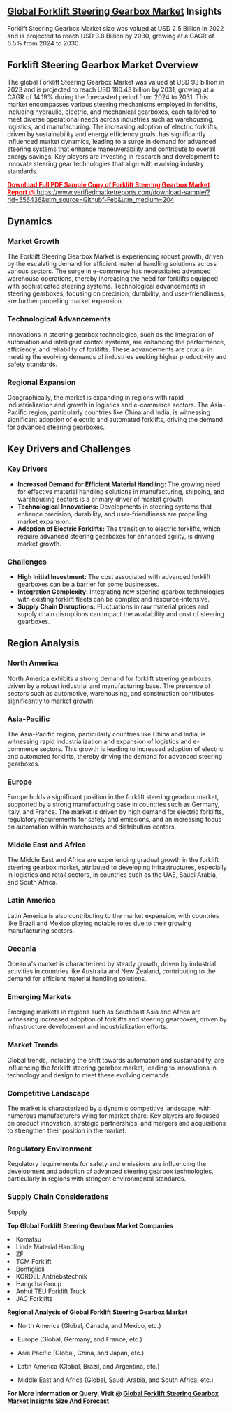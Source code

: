 <h2><a href="https://www.verifiedmarketreports.com/download-sample/?rid=556436&amp;utm_source=Githubf&amp;utm_medium=204" target="_blank">Global Forklift Steering Gearbox Market</a> Insights</h2><p>Forklift Steering Gearbox Market size was valued at USD 2.5 Billion in 2022 and is projected to reach USD 3.8 Billion by 2030, growing at a CAGR of 6.5% from 2024 to 2030.</p><p> <h2>Forklift Steering Gearbox Market Overview</h2> <p>The global Forklift Steering Gearbox Market was valued at USD 93 billion in 2023 and is projected to reach USD 180.43 billion by 2031, growing at a CAGR of 14.19% during the forecasted period from 2024 to 2031. This market encompasses various steering mechanisms employed in forklifts, including hydraulic, electric, and mechanical gearboxes, each tailored to meet diverse operational needs across industries such as warehousing, logistics, and manufacturing. The increasing adoption of electric forklifts, driven by sustainability and energy efficiency goals, has significantly influenced market dynamics, leading to a surge in demand for advanced steering systems that enhance maneuverability and contribute to overall energy savings. Key players are investing in research and development to innovate steering gear technologies that align with evolving industry standards. </p> <p><a href="https://www.verifiedmarketreports.com/product/forklift-steering-gearbox-market/"><p><span class=""><span style="color: #ff0000;"><strong>Download Full PDF Sample Copy of Forklift Steering Gearbox Market Report</strong> @ </span><a href="https://www.verifiedmarketreports.com/download-sample/?rid=556436&amp;utm_source=Githubf-Feb&amp;utm_medium=204" target="_blank">https://www.verifiedmarketreports.com/download-sample/?rid=556436&amp;utm_source=Githubf-Feb&amp;utm_medium=204</a></span></p></a></p> <h2>Dynamics</h2> <h3>Market Growth</h3> <p>The Forklift Steering Gearbox Market is experiencing robust growth, driven by the escalating demand for efficient material handling solutions across various sectors. The surge in e-commerce has necessitated advanced warehouse operations, thereby increasing the need for forklifts equipped with sophisticated steering systems. Technological advancements in steering gearboxes, focusing on precision, durability, and user-friendliness, are further propelling market expansion. </p> <h3>Technological Advancements</h3> <p>Innovations in steering gearbox technologies, such as the integration of automation and intelligent control systems, are enhancing the performance, efficiency, and reliability of forklifts. These advancements are crucial in meeting the evolving demands of industries seeking higher productivity and safety standards. </p> <h3>Regional Expansion</h3> <p>Geographically, the market is expanding in regions with rapid industrialization and growth in logistics and e-commerce sectors. The Asia-Pacific region, particularly countries like China and India, is witnessing significant adoption of electric and automated forklifts, driving the demand for advanced steering gearboxes. </p> <h2>Key Drivers and Challenges</h2> <h3>Key Drivers</h3> <ul> <li><strong>Increased Demand for Efficient Material Handling:</strong> The growing need for effective material handling solutions in manufacturing, shipping, and warehousing sectors is a primary driver of market growth. </li> <li><strong>Technological Innovations:</strong> Developments in steering systems that enhance precision, durability, and user-friendliness are propelling market expansion. </li> <li><strong>Adoption of Electric Forklifts:</strong> The transition to electric forklifts, which require advanced steering gearboxes for enhanced agility, is driving market growth. </li> </ul> <h3>Challenges</h3> <ul> <li><strong>High Initial Investment:</strong> The cost associated with advanced forklift gearboxes can be a barrier for some businesses. </li> <li><strong>Integration Complexity:</strong> Integrating new steering gearbox technologies with existing forklift fleets can be complex and resource-intensive. </li> <li><strong>Supply Chain Disruptions:</strong> Fluctuations in raw material prices and supply chain disruptions can impact the availability and cost of steering gearboxes. </li> </ul> <h2>Region Analysis</h2> <h3>North America</h3> <p>North America exhibits a strong demand for forklift steering gearboxes, driven by a robust industrial and manufacturing base. The presence of sectors such as automotive, warehousing, and construction contributes significantly to market growth. </p> <h3>Asia-Pacific</h3> <p>The Asia-Pacific region, particularly countries like China and India, is witnessing rapid industrialization and expansion of logistics and e-commerce sectors. This growth is leading to increased adoption of electric and automated forklifts, thereby driving the demand for advanced steering gearboxes. </p> <h3>Europe</h3> <p>Europe holds a significant position in the forklift steering gearbox market, supported by a strong manufacturing base in countries such as Germany, Italy, and France. The market is driven by high demand for electric forklifts, regulatory requirements for safety and emissions, and an increasing focus on automation within warehouses and distribution centers. </p> <h3>Middle East and Africa</h3> <p>The Middle East and Africa are experiencing gradual growth in the forklift steering gearbox market, attributed to developing infrastructures, especially in logistics and retail sectors, in countries such as the UAE, Saudi Arabia, and South Africa. </p> <h3>Latin America</h3> <p>Latin America is also contributing to the market expansion, with countries like Brazil and Mexico playing notable roles due to their growing manufacturing sectors. </p> <h3>Oceania</h3> <p>Oceania's market is characterized by steady growth, driven by industrial activities in countries like Australia and New Zealand, contributing to the demand for efficient material handling solutions. </p> <h3>Emerging Markets</h3> <p>Emerging markets in regions such as Southeast Asia and Africa are witnessing increased adoption of forklifts and steering gearboxes, driven by infrastructure development and industrialization efforts. </p> <h3>Market Trends</h3> <p>Global trends, including the shift towards automation and sustainability, are influencing the forklift steering gearbox market, leading to innovations in technology and design to meet these evolving demands. </p> <h3>Competitive Landscape</h3> <p>The market is characterized by a dynamic competitive landscape, with numerous manufacturers vying for market share. Key players are focused on product innovation, strategic partnerships, and mergers and acquisitions to strengthen their position in the market. </p> <h3>Regulatory Environment</h3> <p>Regulatory requirements for safety and emissions are influencing the development and adoption of advanced steering gearbox technologies, particularly in regions with stringent environmental standards. </p> <h3>Supply Chain Considerations</h3> <p>Supply</p><p><strong>Top Global Forklift Steering Gearbox Market Companies</strong></p><div data-test-id=""><p><li>Komatsu</li><li> Linde Material Handling</li><li> ZF</li><li> TCM Forklift</li><li> Bonfiglioli</li><li> KORDEL Antriebstechnik</li><li> Hangcha Group</li><li> Anhui TEU Forklift Truck</li><li> JAC Forklifts</li></p><div><strong>Regional Analysis of&nbsp;Global Forklift Steering Gearbox Market</strong></div><ul><li dir="ltr"><p dir="ltr">North America&nbsp;(Global, Canada, and Mexico, etc.)</p></li><li dir="ltr"><p dir="ltr">Europe (Global, Germany, and France, etc.)</p></li><li dir="ltr"><p dir="ltr">Asia Pacific&nbsp;(Global, China, and Japan, etc.)</p></li><li dir="ltr"><p dir="ltr">Latin America&nbsp;(Global, Brazil, and Argentina, etc.)</p></li><li dir="ltr">Middle East and Africa&nbsp;(Global, Saudi Arabia, and South Africa, etc.)</li></ul><p><strong>For More Information or Query, Visit @&nbsp;</strong><strong><a href="https://www.verifiedmarketreports.com/product/forklift-steering-gearbox-market/?utm_source=Githubf&amp;utm_medium=204" target="_blank">Global Forklift Steering Gearbox Market Insights Size And Forecast</a></strong></p></div>
